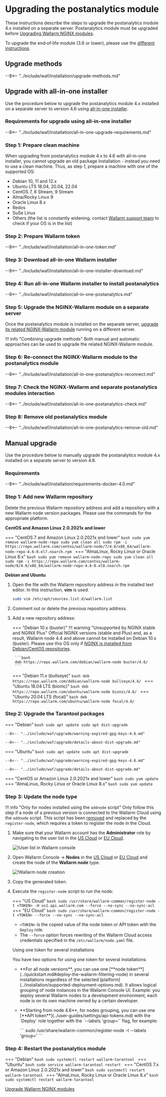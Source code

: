 [docs-module-update]:           nginx-modules.md
[img-wl-console-users]:         ../images/check-users.png 
[img-create-wallarm-node]:      ../images/user-guides/nodes/create-cloud-node.png
[img-attacks-in-interface]:     ../images/admin-guides/test-attacks-quickstart.png
[wallarm-token-types]:          ../user-guides/nodes/nodes.md#api-and-node-tokens-for-node-creation
[tarantool-status]:             ../images/tarantool-status.png
[statistics-service-all-parameters]: ../admin-en/configure-statistics-service.md

# Upgrading the postanalytics module

These instructions describe the steps to upgrade the postanalytics module 4.x installed on a separate server. Postanalytics module must be upgraded before [Upgrading Wallarm NGINX modules][docs-module-update].

To upgrade the end‑of‑life module (3.6 or lower), please use the [different instructions](older-versions/separate-postanalytics.md).

## Upgrade methods

--8<-- "../include/waf/installation/upgrade-methods.md"

## Upgrade with all-in-one installer

Use the procedure below to upgrade the postanalytics module 4.x installed on a separate server to version 4.6 using [all-in-one installer](../installation/nginx/all-in-one.md).

### Requirements for upgrade using all-in-one installer

--8<-- "../include/waf/installation/all-in-one-upgrade-requirements.md"

### Step 1: Prepare clean machine

When upgrading from postanalytics module 4.x to 4.6 with all-in-one installer, you cannot upgrade an old package installation - instead you need to use a clean machine. Thus, as step 1, prepare a machine with one of the supported OS:

* Debian 10, 11 and 12.x
* Ubuntu LTS 18.04, 20.04, 22.04
* CentOS 7, 8 Stream, 9 Stream
* Alma/Rocky Linux 9
* Oracle Linux 8.x
* Redos
* SuSe Linux
* Others (the list is constantly widening, contact [Wallarm support team](mailto:support@wallarm.com) to check if your OS is in the list)

### Step 2: Prepare Wallarm token

--8<-- "../include/waf/installation/all-in-one-token.md"

### Step 3: Download all-in-one Wallarm installer

--8<-- "../include/waf/installation/all-in-one-installer-download.md"

### Step 4: Run all-in-one Wallarm installer to install postanalytics

--8<-- "../include/waf/installation/all-in-one-postanalytics.md"

### Step 5: Upgrade the NGINX-Wallarm module on a separate server

Once the postanalytics module is installed on the separate server, [upgrade its related NGINX-Wallarm module](nginx-modules.md) running on a different server.

!!! info "Combining upgrade methods"
    Both manual and automatic approaches can be used to upgrade the related NGINX-Wallarm module.

### Step 6: Re-connect the NGINX-Wallarm module to the postanalytics module

--8<-- "../include/waf/installation/all-in-one-postanalytics-reconnect.md"

### Step 7: Check the NGINX‑Wallarm and separate postanalytics modules interaction

--8<-- "../include/waf/installation/all-in-one-postanalytics-check.md"

### Step 8: Remove old postanalytics module

--8<-- "../include/waf/installation/all-in-one-postanalytics-remove-old.md"

## Manual upgrade

Use the procedure below to manually upgrade the postanalytics module 4.x installed on a separate server to version 4.6.

### Requirements

--8<-- "../include/waf/installation/requirements-docker-4.0.md"

### Step 1: Add new Wallarm repository

Delete the previous Wallarm repository address and add a repository with a new Wallarm node version packages. Please use the commands for the appropriate platform.

**CentOS and Amazon Linux 2.0.2021x and lower**

=== "CentOS 7 and Amazon Linux 2.0.2021x and lower"
    ```bash
    sudo yum remove wallarm-node-repo
    sudo yum clean all
    sudo rpm -i https://repo.wallarm.com/centos/wallarm-node/7/4.6/x86_64/wallarm-node-repo-4.6-0.el7.noarch.rpm
    ```
=== "AlmaLinux, Rocky Linux or Oracle Linux 8.x"
    ```bash
    sudo yum remove wallarm-node-repo
    sudo yum clean all
    sudo rpm -i https://repo.wallarm.com/centos/wallarm-node/8/4.6/x86_64/wallarm-node-repo-4.6-0.el8.noarch.rpm
    ```

**Debian and Ubuntu**

1. Open the file with the Wallarm repository address in the installed text editor. In this instruction, **vim** is used.

    ```bash
    sudo vim /etc/apt/sources.list.d/wallarm.list
    ```
2. Comment out or delete the previous repository address.
3. Add a new repository address:

    === "Debian 10.x (buster)"
        !!! warning "Unsupported by NGINX stable and NGINX Plus"
            Official NGINX versions (stable and Plus) and, as a result, Wallarm node 4.4 and above cannot be installed on Debian 10.x (buster). Please use this OS only if [NGINX is installed from Debian/CentOS repositories](../installation/nginx/dynamic-module-from-distr.md).

        ```bash
        deb https://repo.wallarm.com/debian/wallarm-node buster/4.6/
        ```
    === "Debian 11.x (bullseye)"
        ```bash
        deb https://repo.wallarm.com/debian/wallarm-node bullseye/4.6/
        ```
    === "Ubuntu 18.04 LTS (bionic)"
        ```bash
        deb https://repo.wallarm.com/ubuntu/wallarm-node bionic/4.6/
        ```
    === "Ubuntu 20.04 LTS (focal)"
        ```bash
        deb https://repo.wallarm.com/ubuntu/wallarm-node focal/4.6/
        ```

### Step 2: Upgrade the Tarantool packages

=== "Debian"
    ```bash
    sudo apt update
    sudo apt dist-upgrade
    ```

    --8<-- "../include/waf/upgrade/warning-expired-gpg-keys-4.6.md"

    --8<-- "../include/waf/upgrade/details-about-dist-upgrade.md"
=== "Ubuntu"
    ```bash
    sudo apt update
    sudo apt dist-upgrade
    ```

    --8<-- "../include/waf/upgrade/warning-expired-gpg-keys-4.6.md"

    --8<-- "../include/waf/upgrade/details-about-dist-upgrade.md"
=== "CentOS or Amazon Linux 2.0.2021x and lower"
    ```bash
    sudo yum update
    ```
=== "AlmaLinux, Rocky Linux or Oracle Linux 8.x"
    ```bash
    sudo yum update
    ```

### Step 3: Update the node type

!!! info "Only for nodes installed using the `addnode` script"
    Only follow this step if a node of a previous version is connected to the Wallarm Cloud using the `addnode` script. This script has been [removed](what-is-new.md#removal-of-the-email-password-based-node-registration) and replaced by the `register-node`, which requires a token to register the node in the Cloud.

1. Make sure that your Wallarm account has the **Administrator** role by navigating to the user list in the [US Cloud](https://us1.my.wallarm.com/settings/users) or [EU Cloud](https://my.wallarm.com/settings/users).

    ![!User list in Wallarm console][img-wl-console-users]
1. Open Wallarm Console → **Nodes** in the [US Cloud](https://us1.my.wallarm.com/nodes) or [EU Cloud](https://my.wallarm.com/nodes) and create the node of the **Wallarm node** type.

    ![!Wallarm node creation][img-create-wallarm-node]
1. Copy the generated token.
1. Execute the `register-node` script to run the node:

    === "US Cloud"
        ``` bash
        sudo /usr/share/wallarm-common/register-node -t <TOKEN> -H us1.api.wallarm.com --force --no-sync --no-sync-acl
        ```
    === "EU Cloud"
        ``` bash
        sudo /usr/share/wallarm-common/register-node -t <TOKEN> --force --no-sync --no-sync-acl
        ```
    
    * `<TOKEN>` is the copied value of the node token or API token with the `Deploy` role.
    * The `--force` option forces rewriting of the Wallarm Cloud access credentials specified in the `/etc/wallarm/node.yaml` file.

    <div class="admonition info"> <p class="admonition-title">Using one token for several installations</p> <p>You have two options for using one token for several installations:</p> <ul><li>**For all node versions**, you can use one [**node token**](../quickstart.md#deploy-the-wallarm-filtering-node) in several installations regardless of the selected [platform](../installation/supported-deployment-options.md). It allows logical grouping of node instances in the Wallarm Console UI. Example: you deploy several Wallarm nodes to a development environment, each node is on its own machine owned by a certain developer.</li><li><p>**Starting from node 4.6**, for nodes grouping, you can use one [**API token**](../user-guides/settings/api-tokens.md) with the `Deploy` role together with the `--labels 'group=<GROUP>'` flag, for example:</p>
    ```
    sudo /usr/share/wallarm-common/register-node -t <API TOKEN WITH DEPLOY ROLE> --labels 'group=<GROUP>'
    ```
    </p></li></div>

### Step 4: Restart the postanalytics module

=== "Debian"
    ```bash
    sudo systemctl restart wallarm-tarantool
    ```
=== "Ubuntu"
    ```bash
    sudo service wallarm-tarantool restart
    ```
=== "CentOS 7.x or Amazon Linux 2.0.2021x and lower"
    ```bash
    sudo systemctl restart wallarm-tarantool
    ```
=== "AlmaLinux, Rocky Linux or Oracle Linux 8.x"
    ```bash
    sudo systemctl restart wallarm-tarantool
    ```

[Upgrade Wallarm NGINX modules][docs-module-update]